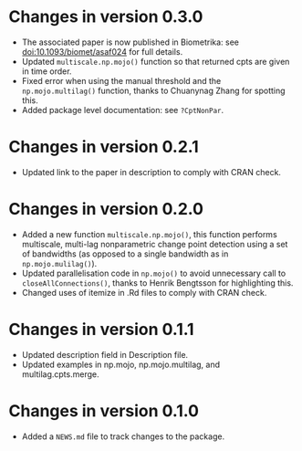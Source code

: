 # Changes in version 0.3.0

* The associated paper is now published in Biometrika: see 
<doi:10.1093/biomet/asaf024> for full details.
* Updated `multiscale.np.mojo()` function so that returned cpts are given in time order.
* Fixed error when using the manual threshold and the `np.mojo.multilag()` function, thanks to 
Chuanynag Zhang for spotting this.
* Added package level documentation: see `?CptNonPar`.

# Changes in version 0.2.1

* Updated link to the paper in description to comply with CRAN check.

# Changes in version 0.2.0

* Added a new function `multiscale.np.mojo()`, this function performs multiscale, multi-lag 
nonparametric change point detection using a set of bandwidths (as opposed 
to a single bandwidth as in `np.mojo.mulilag()`).
* Updated parallelisation code in `np.mojo()` to avoid unnecessary call to `closeAllConnections()`, thanks to 
Henrik Bengtsson for highlighting this.
* Changed uses of itemize in .Rd files to comply with CRAN check.

# Changes in version 0.1.1

* Updated description field in Description file.
* Updated examples in np.mojo, np.mojo.multilag, and multilag.cpts.merge.

# Changes in version 0.1.0

* Added a `NEWS.md` file to track changes to the package.
